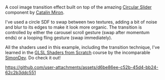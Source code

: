A cool image transition effect built on top of the amazing [Circular Slider](https://www.youtube.com/watch?v=6Va1yBFdUxI&t=47s) component by [Catalin Miron](https://www.youtube.com/@CatalinMironDev/).

I've used a circle SDF to swap between two textures, adding a bit of noise and blur to its edges to make it look more organic. The transition is controlled by either the carousel scroll gesture (swap after momentum ends) or a looping fling gesture (swap immediately).

All the shaders used in this example, including the transition technique, I've learned in the [GLSL Shaders from Scratch](https://www.simondev.io/courses) course by the incomparable [SimonDev](https://www.simondev.io/). Do check it out!

https://github.com/user-attachments/assets/d6be86ee-c52b-45d4-bb24-62c2b3ddc551
